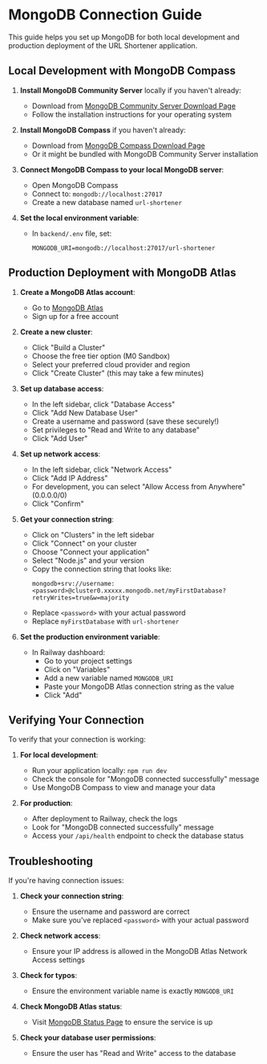# MongoDB Connection Guide

This guide helps you set up MongoDB for both local development and production deployment of the URL Shortener application.

## Local Development with MongoDB Compass

1. **Install MongoDB Community Server** locally if you haven't already:
   - Download from [MongoDB Community Server Download Page](https://www.mongodb.com/try/download/community)
   - Follow the installation instructions for your operating system

2. **Install MongoDB Compass** if you haven't already:
   - Download from [MongoDB Compass Download Page](https://www.mongodb.com/try/download/compass)
   - Or it might be bundled with MongoDB Community Server installation

3. **Connect MongoDB Compass to your local MongoDB server**:
   - Open MongoDB Compass
   - Connect to: `mongodb://localhost:27017`
   - Create a new database named `url-shortener`

4. **Set the local environment variable**:
   - In `backend/.env` file, set:
     ```
     MONGODB_URI=mongodb://localhost:27017/url-shortener
     ```

## Production Deployment with MongoDB Atlas

1. **Create a MongoDB Atlas account**:
   - Go to [MongoDB Atlas](https://www.mongodb.com/cloud/atlas/register)
   - Sign up for a free account

2. **Create a new cluster**:
   - Click "Build a Cluster"
   - Choose the free tier option (M0 Sandbox)
   - Select your preferred cloud provider and region
   - Click "Create Cluster" (this may take a few minutes)

3. **Set up database access**:
   - In the left sidebar, click "Database Access"
   - Click "Add New Database User"
   - Create a username and password (save these securely!)
   - Set privileges to "Read and Write to any database"
   - Click "Add User"

4. **Set up network access**:
   - In the left sidebar, click "Network Access"
   - Click "Add IP Address"
   - For development, you can select "Allow Access from Anywhere" (0.0.0.0/0)
   - Click "Confirm"

5. **Get your connection string**:
   - Click on "Clusters" in the left sidebar
   - Click "Connect" on your cluster
   - Choose "Connect your application"
   - Select "Node.js" and your version
   - Copy the connection string that looks like:
     ```
     mongodb+srv://username:<password>@cluster0.xxxxx.mongodb.net/myFirstDatabase?retryWrites=true&w=majority
     ```
   - Replace `<password>` with your actual password
   - Replace `myFirstDatabase` with `url-shortener`

6. **Set the production environment variable**:
   - In Railway dashboard:
     - Go to your project settings
     - Click on "Variables"
     - Add a new variable named `MONGODB_URI`
     - Paste your MongoDB Atlas connection string as the value
     - Click "Add"

## Verifying Your Connection

To verify that your connection is working:

1. **For local development**:
   - Run your application locally: `npm run dev`
   - Check the console for "MongoDB connected successfully" message
   - Use MongoDB Compass to view and manage your data

2. **For production**:
   - After deployment to Railway, check the logs
   - Look for "MongoDB connected successfully" message
   - Access your `/api/health` endpoint to check the database status

## Troubleshooting

If you're having connection issues:

1. **Check your connection string**:
   - Ensure the username and password are correct
   - Make sure you've replaced `<password>` with your actual password

2. **Check network access**:
   - Ensure your IP address is allowed in the MongoDB Atlas Network Access settings

3. **Check for typos**:
   - Ensure the environment variable name is exactly `MONGODB_URI`

4. **Check MongoDB Atlas status**:
   - Visit [MongoDB Status Page](https://status.mongodb.com/) to ensure the service is up

5. **Check your database user permissions**:
   - Ensure the user has "Read and Write" access to the database
